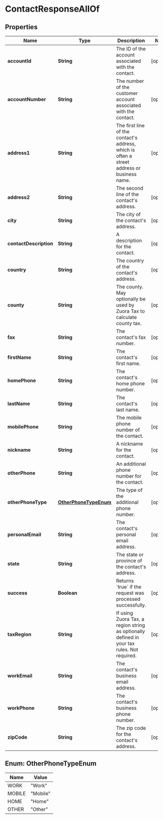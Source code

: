 

# ContactResponseAllOf


## Properties

| Name | Type | Description | Notes |
|------------ | ------------- | ------------- | -------------|
|**accountId** | **String** | The ID of the account associated with the contact.  |  [optional] |
|**accountNumber** | **String** | The number of the customer account associated with the contact.  |  [optional] |
|**address1** | **String** | The first line of the contact&#39;s address, which is often a street address or business name.  |  [optional] |
|**address2** | **String** | The second line of the contact&#39;s address.  |  [optional] |
|**city** | **String** | The city of the contact&#39;s address.  |  [optional] |
|**contactDescription** | **String** | A description for the contact.  |  [optional] |
|**country** | **String** | The country of the contact&#39;s address.  |  [optional] |
|**county** | **String** | The county. May optionally be used by Zuora Tax to calculate county tax.  |  [optional] |
|**fax** | **String** | The contact&#39;s fax number.   |  [optional] |
|**firstName** | **String** | The contact&#39;s first name.  |  [optional] |
|**homePhone** | **String** | The contact&#39;s home phone number.  |  [optional] |
|**lastName** | **String** | The contact&#39;s last name.  |  [optional] |
|**mobilePhone** | **String** | The mobile phone number of the contact.  |  [optional] |
|**nickname** | **String** | A nickname for the contact.  |  [optional] |
|**otherPhone** | **String** | An additional phone number for the contact.  |  [optional] |
|**otherPhoneType** | [**OtherPhoneTypeEnum**](#OtherPhoneTypeEnum) | The type of the additional phone number.  |  [optional] |
|**personalEmail** | **String** | The contact&#39;s personal email address.  |  [optional] |
|**state** | **String** | The state or province of the contact&#39;s address.  |  [optional] |
|**success** | **Boolean** | Returns &#x60;true&#x60; if the request was processed successfully.  |  [optional] |
|**taxRegion** | **String** | If using Zuora Tax, a region string as optionally defined in your tax rules. Not required.  |  [optional] |
|**workEmail** | **String** | The contact&#39;s business email address.  |  [optional] |
|**workPhone** | **String** | The contact&#39;s business phone number.  |  [optional] |
|**zipCode** | **String** | The zip code for the contact&#39;s address.  |  [optional] |



## Enum: OtherPhoneTypeEnum

| Name | Value |
|---- | -----|
| WORK | &quot;Work&quot; |
| MOBILE | &quot;Mobile&quot; |
| HOME | &quot;Home&quot; |
| OTHER | &quot;Other&quot; |



